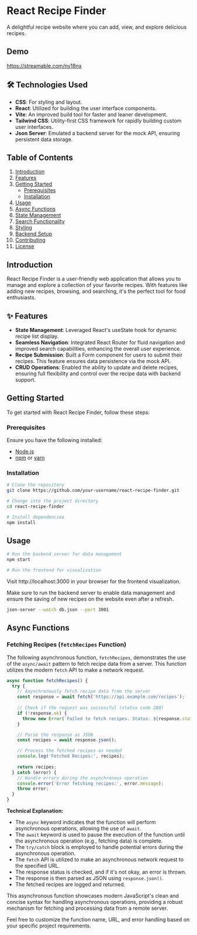 # React Recipe Finder

A delightful recipe website where you can add, view, and explore delicious recipes.

## Demo
https://streamable.com/ny18nx

## 🛠 Technologies Used

- **CSS**: For styling and layout.
- **React**: Utilized for building the user interface components.
- **Vite**: An improved build tool for faster and leaner development.
- **Tailwind CSS**: Utility-first CSS framework for rapidly building custom user interfaces.
- **Json Server**: Emulated a backend server for the mock API, ensuring persistent data storage.




## Table of Contents
1. [Introduction](#introduction)
2. [Features](#features)
3. [Getting Started](#getting-started)
   - [Prerequisites](#prerequisites)
   - [Installation](#installation)
4. [Usage](#usage)
5. [Async Functions](#async-functions)
6. [State Management](#state-management)
7. [Search Functionality](#search-functionality)
8. [Styling](#styling)
9. [Backend Setup](#backend-setup)
10. [Contributing](#contributing)
11. [License](#license)

## Introduction
React Recipe Finder is a user-friendly web application that allows you to manage and explore a collection of your favorite recipes. With features like adding new recipes, browsing, and searching, it's the perfect tool for food enthusiasts.

## ✨ Features

- **State Management**: Leveraged React's useState hook for dynamic recipe list display.
- **Seamless Navigation**: Integrated React Router for fluid navigation and improved search capabilities, enhancing the overall user experience.
- **Recipe Submission**: Built a Form component for users to submit their recipes. This feature ensures data persistence via the mock API.
- **CRUD Operations**: Enabled the ability to update and delete recipes, ensuring full flexibility and control over the recipe data with backend support.

## Getting Started
To get started with React Recipe Finder, follow these steps:

### Prerequisites
Ensure you have the following installed:
- [Node.js](https://nodejs.org/)
- [npm](https://www.npmjs.com/) or [yarn](https://yarnpkg.com/)

### Installation
```bash
# Clone the repository
git clone https://github.com/your-username/react-recipe-finder.git

# Change into the project directory
cd react-recipe-finder

# Install dependencies
npm install
```


## Usage
```bash
# Run the backend server for data management
npm start

# Run the frontend for visualization

```
Visit http://localhost:3000 in your browser for the frontend visualization.

Make sure to run the backend server to enable data management and ensure the saving of new recipes on the website even after a refresh.
```bash
json-server --watch db.json --port 3001
```

## Async Functions

### Fetching Recipes (`fetchRecipes` Function)

The following asynchronous function, `fetchRecipes`, demonstrates the use of the `async/await` pattern to fetch recipe data from a server. This function utilizes the modern `fetch` API to make a network request.

```javascript
async function fetchRecipes() {
  try {
    // Asynchronously fetch recipe data from the server
    const response = await fetch('https://api.example.com/recipes');
    
    // Check if the request was successful (status code 200)
    if (!response.ok) {
      throw new Error(`Failed to fetch recipes. Status: ${response.status}`);
    }

    // Parse the response as JSON
    const recipes = await response.json();

    // Process the fetched recipes as needed
    console.log('Fetched Recipes:', recipes);
    
    return recipes;
  } catch (error) {
    // Handle errors during the asynchronous operation
    console.error('Error fetching recipes:', error.message);
    throw error;
  }
}
```
**Technical Explanation:**

- The `async` keyword indicates that the function will perform asynchronous operations, allowing the use of `await`.
- The `await` keyword is used to pause the execution of the function until the asynchronous operation (e.g., fetching data) is complete.
- The `try/catch` block is employed to handle potential errors during the asynchronous operation.
- The `fetch` API is utilized to make an asynchronous network request to the specified URL.
- The response status is checked, and if it's not okay, an error is thrown.
- The response is then parsed as JSON using `response.json()`.
- The fetched recipes are logged and returned.

This asynchronous function showcases modern JavaScript's clean and concise syntax for handling asynchronous operations, providing a robust mechanism for fetching and processing data from a remote server.

Feel free to customize the function name, URL, and error handling based on your specific project requirements.
